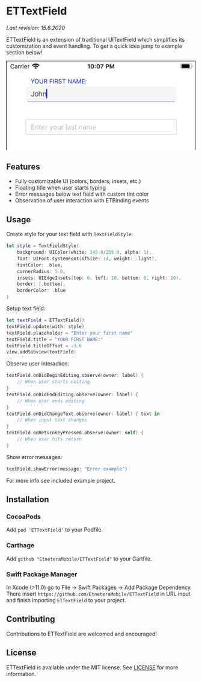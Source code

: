 # ETTextField

_Last revision: 15.6.2020_

ETTextField is an extension of traditional UITextField which simplifies its customization and event handling. To get a quick idea jump to example section below!

![Example](Docs/example.png)

## Features
- Fully customizable UI (colors, borders, insets, etc.)
- Floating title when user starts typing
- Error messages below text field with custom tint color
- Observation of user interaction with ETBinding events

## Usage
Create style for your text field with `TextFieldStyle`:
```swift
let style = TextFieldStyle(
    background: UIColor(white: 245.0/255.0, alpha: 1),
    font: UIFont.systemFont(ofSize: 14, weight: .light),
    tintColor: .blue,
    cornerRadius: 5.0,
    insets: UIEdgeInsets(top: 0, left: 10, bottom: 0, right: 10),
    border: [.bottom],
    borderColor: .blue
)
```
Setup text field:
```swift
let textField = ETTextField()
textField.update(with: style)
textField.placeholder = "Enter your first name"
textField.title = "YOUR FIRST NAME:"
textField.titleOffset = -3.0
view.addSubview(textField)
```
Observe user interaction:
```swift
textField.onDidBeginEditing.observe(owner: label) {
    // When user starts editing
}
textField.onDidEndEditing.observe(owner: label) {
    // When user ends editing
}
textField.onDidChangeText.observe(owner: label) { text in
    // When input text changes
}
textField.onReturnKeyPressed.observe(owner: self) {
    // When user hits return
}
```
Show error messages:
```swift
textField.showError(message: "Error example")
```
For more info see included example project.

## Installation

### CocoaPods

Add `pod 'ETTextField'` to your Podfile.

### Carthage

Add `github "EtneteraMobile/ETTextField"` to your Cartfile.

### Swift Package Manager

In Xcode (>11.0) go to File -> Swift Packages -> Add Package Dependency. There insert `https://github.com/EtneteraMobile/ETTextField` in URL input and finish importing `ETTextField` to your project.

## Contributing

Contributions to ETTextField are welcomed and encouraged!

## License

ETTextField is available under the MIT license. See [LICENSE](LICENSE) for more information.
